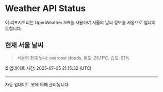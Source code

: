 
# Weather API Status

이 리포지토리는 OpenWeather API를 사용하여 서울의 날씨 정보를 자동으로 업데이트합니다.

## 현재 서울 날씨
> 서울의 현재 날씨: overcast clouds, 온도: 26.11°C, 습도: 91%

⏳ 업데이트 시간: 2025-07-05 21:15:32 (UTC)

---
자동 업데이트 봇에 의해 관리됩니다.
